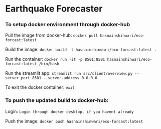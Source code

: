 # Earthquake Forecaster

### To setup docker environment through docker-hub

Pull the image from docker-hub:
`docker pull hasnainshinwari/eco-forcast:latest`

Build the image:
`docker build -t hasnainshinwari/eco-forcast:latest .`

Run the container:
`docker run -it -p 8501:8501 hasnainshinwari/eco-forcast:latest /bin/bash`

Run the streamlit app:
`streamlit run src/client/overview.py --server.port 8501 --server.address 0.0.0.0`

To exit the docker container:
`exit`

### To push the updated build to docker-hub:

Login:
`Login through docker desktop, if you havent already`

Push the image:
`docker push hasnainshinwari/eco-forcast:latest`